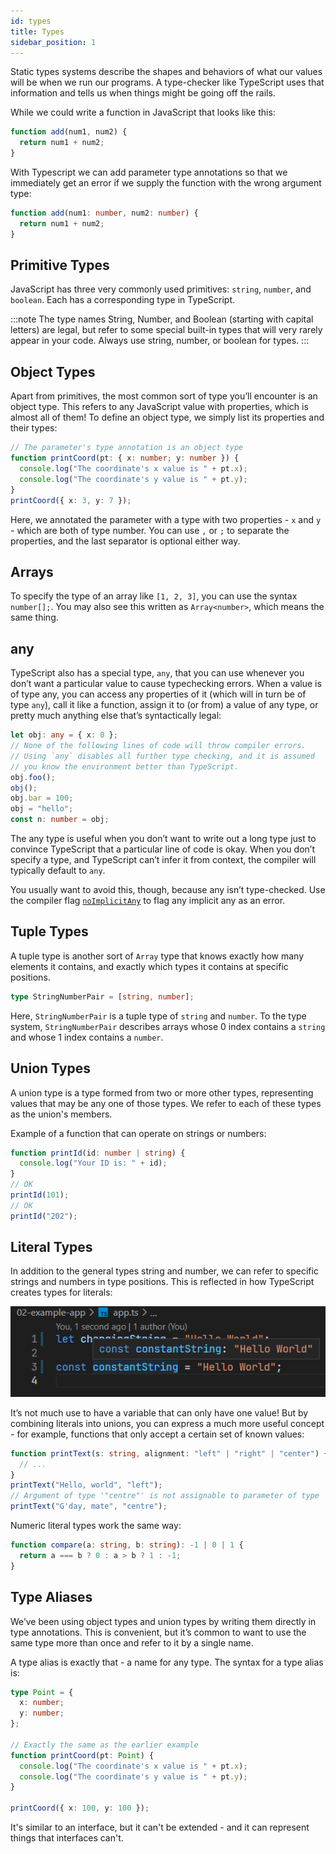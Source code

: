 ```yaml
---
id: types
title: Types
sidebar_position: 1
---
```


Static types systems describe the shapes and behaviors of what our values will be when we run our programs. A type-checker like TypeScript uses that information and tells us when things might be going off the rails.

While we could write a function in JavaScript that looks like this:

```js title=add.js
function add(num1, num2) {
  return num1 + num2;
}
```

With Typescript we can add parameter type annotations so that we immediately get an error if we supply the function with the wrong argument type:

```ts title=add.ts
function add(num1: number, num2: number) {
  return num1 + num2;
}
```

## Primitive Types

JavaScript has three very commonly used primitives: `string`, `number`, and `boolean`. Each has a corresponding type in TypeScript.

:::note
The type names String, Number, and Boolean (starting with capital letters) are legal, but refer to some special built-in types that will very rarely appear in your code. Always use string, number, or boolean for types.
:::

## Object Types

Apart from primitives, the most common sort of type you’ll encounter is an object type. This refers to any JavaScript value with properties, which is almost all of them! To define an object type, we simply list its properties and their types:

```ts {2}
// The parameter's type annotation is an object type
function printCoord(pt: { x: number; y: number }) {
  console.log("The coordinate's x value is " + pt.x);
  console.log("The coordinate's y value is " + pt.y);
}
printCoord({ x: 3, y: 7 });
```

Here, we annotated the parameter with a type with two properties - `x` and `y` - which are both of type number. You can use `,` or `;` to separate the properties, and the last separator is optional either way.

## Arrays

To specify the type of an array like `[1, 2, 3]`, you can use the syntax `number[];`. You may also see this written as `Array<number>`, which means the same thing.

## any

TypeScript also has a special type, `any`, that you can use whenever you don’t want a particular value to cause typechecking errors. When a value is of type any, you can access any properties of it (which will in turn be of type `any`), call it like a function, assign it to (or from) a value of any type, or pretty much anything else that’s syntactically legal:

```ts
let obj: any = { x: 0 };
// None of the following lines of code will throw compiler errors.
// Using `any` disables all further type checking, and it is assumed
// you know the environment better than TypeScript.
obj.foo();
obj();
obj.bar = 100;
obj = "hello";
const n: number = obj;
```

The any type is useful when you don’t want to write out a long type just to convince TypeScript that a particular line of code is okay. When you don’t specify a type, and TypeScript can’t infer it from context, the compiler will typically default to `any`.

You usually want to avoid this, though, because any isn’t type-checked. Use the compiler flag [`noImplicitAny`](https://www.typescriptlang.org/tsconfig#noImplicitAny) to flag any implicit any as an error.

## Tuple Types

A tuple type is another sort of `Array` type that knows exactly how many elements it contains, and exactly which types it contains at specific positions.

```ts
type StringNumberPair = [string, number];
```

Here, `StringNumberPair` is a tuple type of `string` and `number`. To the type system, `StringNumberPair` describes arrays whose 0 index contains a `string` and whose 1 index contains a `number`.

## Union Types

A union type is a type formed from two or more other types, representing values that may be any one of those types. We refer to each of these types as the union's members.

Example of a function that can operate on strings or numbers:

```ts
function printId(id: number | string) {
  console.log("Your ID is: " + id);
}
// OK
printId(101);
// OK
printId("202");
```

## Literal Types

In addition to the general types string and number, we can refer to specific strings and numbers in type positions. This is reflected in how TypeScript creates types for literals:

![type-literals-02](/img/docs/Web/typescript/type-literals-02.png)

It’s not much use to have a variable that can only have one value! But by combining literals into unions, you can express a much more useful concept - for example, functions that only accept a certain set of known values:

```ts
function printText(s: string, alignment: "left" | "right" | "center") {
  // ...
}
printText("Hello, world", "left");
// Argument of type '"centre"' is not assignable to parameter of type '"left" | "right" | "center"'
printText("G'day, mate", "centre");
```

Numeric literal types work the same way:

```ts
function compare(a: string, b: string): -1 | 0 | 1 {
  return a === b ? 0 : a > b ? 1 : -1;
}
```

## Type Aliases

We’ve been using object types and union types by writing them directly in type annotations. This is convenient, but it’s common to want to use the same type more than once and refer to it by a single name.

A type alias is exactly that - a name for any type. The syntax for a type alias is:

```ts {1-4}
type Point = {
  x: number;
  y: number;
};

// Exactly the same as the earlier example
function printCoord(pt: Point) {
  console.log("The coordinate's x value is " + pt.x);
  console.log("The coordinate's y value is " + pt.y);
}

printCoord({ x: 100, y: 100 });
```

It's similar to an interface, but it can't be extended - and it can represent things that interfaces can't.
